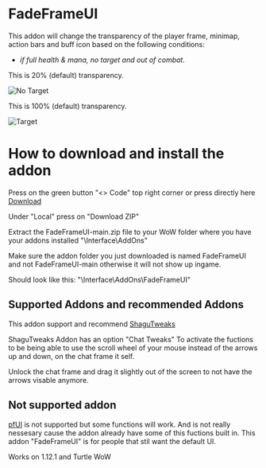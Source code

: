 # FadeFrameUI
This addon will change the transparency of the player frame, minimap, action bars and buff icon based on the following conditions:    
- *if full health & mana, no target and out of combat.*

This is 20% (default) transparency.

![No Target](https://github.com/user-attachments/assets/13dff91d-ebca-440a-86d0-f4474ef87424)

This is 100% (default) transparency.

![Target](https://github.com/user-attachments/assets/0ccc2300-3367-42b5-b5df-86158164297f)

# How to download and install the addon
Press on the green button "<> Code" top right corner or press directly here [Download](https://github.com/Bagan95/FadeFrameUI/archive/refs/heads/main.zip)

Under "Local" press on "Download ZIP"

Extract the FadeFrameUI-main.zip file to your WoW folder where you have your addons installed "\Interface\AddOns"

Make sure the addon folder you just downloaded is named FadeFrameUI and not FadeFrameUI-main otherwise it will not show up ingame.

Should look like this: "\Interface\AddOns\FadeFrameUI"

## Supported Addons and recommended Addons
This addon support and recommend [ShaguTweaks](https://shagu.org/ShaguTweaks/)

ShaguTweaks Addon has an option "Chat Tweaks" To activate the fuctions to be being able to use the scroll wheel
of your mouse instead of the arrows up and down, on the chat frame it self.

Unlock the chat frame and drag it slightly out of the screen to not have the arrows visable anymore.

## Not supported addon
[pfUI](https://shagu.org/pfUI/) is not supported but some functions will work.
And is not really nessesary cause the addon already have some of this fuctions built in.
This addon "FadeFrameUI" is for people that stil want the default UI.

Works on 1.12.1 and Turtle WoW
